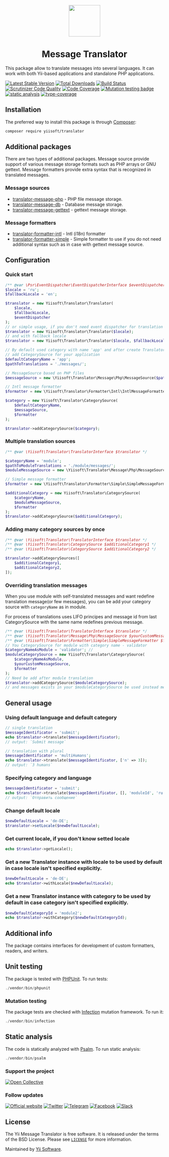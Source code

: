<p align="center">
    <a href="https://github.com/yiisoft" target="_blank">
        <img src="https://yiisoft.github.io/docs/images/yii_logo.svg" height="100px">
    </a>
</p>
<h1 align="center">Message Translator</h1>

This package allow to translate messages into several languages. It can work with both Yii-based applications and standalone PHP applications.

[![Latest Stable Version](https://poser.pugx.org/yiisoft/translator/v/stable.png)](https://packagist.org/packages/yiisoft/translator)
[![Total Downloads](https://poser.pugx.org/yiisoft/translator/downloads.png)](https://packagist.org/packages/yiisoft/translator)
[![Build Status](https://github.com/yiisoft/translator/workflows/build/badge.svg)](https://github.com/yiisoft/translator/actions)
[![Scrutinizer Code Quality](https://scrutinizer-ci.com/g/yiisoft/translator/badges/quality-score.png?b=master)](https://scrutinizer-ci.com/g/yiisoft/translator/?branch=master)
[![Code Coverage](https://scrutinizer-ci.com/g/yiisoft/translator/badges/coverage.png?b=master)](https://scrutinizer-ci.com/g/yiisoft/translator/?branch=master)
[![Mutation testing badge](https://img.shields.io/endpoint?style=flat&url=https%3A%2F%2Fbadge-api.stryker-mutator.io%2Fgithub.com%2Fyiisoft%2Ftranslator%2Fmaster)](https://dashboard.stryker-mutator.io/reports/github.com/yiisoft/translator/master)
[![static analysis](https://github.com/yiisoft/translator/workflows/static%20analysis/badge.svg)](https://github.com/yiisoft/translator/actions?query=workflow%3A%22static+analysis%22)
[![type-coverage](https://shepherd.dev/github/yiisoft/translator/coverage.svg)](https://shepherd.dev/github/yiisoft/translator)

## Installation

The preferred way to install this package is through [Composer](https://getcomposer.org/download/):
```bash
composer require yiisoft/translator
```

## Additional packages

There are two types of additional packages. Message source provide support of various message storage formats such as PHP arrays or GNU gettext. Message formatters provide extra syntax that is recognized in translated messages.

### Message sources
* [translator-message-php](https://github.com/yiisoft/translator-message-php) - PHP file message storage.
* [translator-message-db](https://github.com/yiisoft/translator-message-db) - Database message storage.
* [translator-message-gettext](https://github.com/yiisoft/translator-message-gettext) - gettext message storage.

### Message formatters
* [translator-formatter-intl](https://github.com/yiisoft/translator-formatter-intl) - Intl (i18n) formatter
* [translator-formatter-simple](https://github.com/yiisoft/translator-formatter-simple) - Simple formatter to use if you do not need additional syntax such as in case with gettext message source.

## Configuration

### Quick start

```php
/** @var \Psr\EventDispatcher\EventDispatcherInterface $eventDispatcher */
$locale = 'ru';
$fallbackLocale = 'en';

$translator = new Yiisoft\Translator\Translator(
    $locale,
    $fallbackLocale,
    $eventDispatcher
);
// or simple usage, if you don't need event dispatcher for translation events and fallback locale
$translator = new Yiisoft\Translator\Translator($locale);
// and with fallback locale
$translator = new Yiisoft\Translator\Translator($locale, $fallbackLocale);

// By default used category with name 'app' and after create Translator instance you can be
// add CategorySource for your application 
$defaultCategoryName = 'app';
$pathToTranslations = './messages/';

// MessageSource based on PHP files
$messageSource = new \Yiisoft\Translator\Message\Php\MessageSource($pathToTranslations);

// Intl message formatter
$formatter = new \Yiisoft\Translator\Formatter\Intl\IntlMessageFormatter(); 

$category = new Yiisoft\Translator\CategorySource(
    $defaultCategoryName, 
    $messageSource,
    $formatter
);

$translator->addCategorySource($category);
```

### Multiple translation sources

```php
/** @var \Yiisoft\Translator\TranslatorInterface $translator */

$categoryName = 'module';
$pathToModuleTranslations = './module/messages/';
$moduleMessageSource = new \Yiisoft\Translator\Message\Php\MessageSource($pathToModuleTranslations);

// Simple message formatter
$formatter = new \Yiisoft\Translator\Formatter\Simple\SimpleMessageFormatter();

$additionalCategory = new Yiisoft\Translator\CategorySource(
    $categoryName, 
    $moduleMessageSource,
    $formatter
);
$translator->addCategorySource($additionalCategory);
```

### Adding many category sources by once

```php
/** @var \Yiisoft\Translator\TranslatorInterface $translator */
/** @var \Yiisoft\Translator\CategorySource $additionalCategory1 */
/** @var \Yiisoft\Translator\CategorySource $additionalCategory2 */

$translator->addCategorySources([
    $additionalCategory1,
    $additionalCategory2,
]);
```

### Overriding translation messages
When you use module with self-translated messages and want redefine translation message(or few messages),  you can be
add your category source with `categoryName` as in module.

For process of translations uses LIFO principes and message id from last CategorySource with the same name redefines previous message.
```php
/** @var \Yiisoft\Translator\TranslatorInterface $translator */
/** @var \Yiisoft\Translator\Message\Php\MessageSource $yourCustomMessageSource */
/** @var \Yiisoft\Translator\Formatter\Simple\SimpleMessageFormatter $formatter */
// You CategorySource for module with category name - validator
$categoryNameAsModule = 'validator'; // 
$moduleCategorySource = new Yiisoft\Translator\CategorySource(
    $categoryNameAsModule, 
    $yourCustomMessageSource,
    $formatter
);
// Need be add after module translation
$translator->addCategorySource($moduleCategorySource);
// and messages exists in your $moduleCategorySource be used instead messages in module `validator` (used LIFO principes)
```

## General usage

### Using default language and default category
```php
// single translation
$messageIdentificator = 'submit';
echo $translator->translate($messageIdentificator);
// output: `Submit message`

// translation with plural
$messageIdentificator = 'multiHumans';
echo $translator->translate($messageIdentificator, ['n' => 3]);
// output: `3 humans`
```

### Specifying category and language
```php
$messageIdentificator = 'submit';
echo $translator->translate($messageIdentificator, [], 'moduleId', 'ru');
// output: `Отправить сообщение`
```

### Change default locale
```php
$newDefaultLocale = 'de-DE';
$translator->setLocale($newDefaultLocale);
```

### Get current locale, if you don't know setted locale
```php
echo $translator->getLocale();
```

### Get a new Translator instance with locale to be used by default in case locale isn't specified explicitly.
```php
$newDefaultLocale = 'de-DE';
echo $translator->withLocale($newDefaultLocale);
```

### Get a new Translator instance with category to be used by default in case category isn't specified explicitly.
```php
$newDefaultCategoryId = 'module2';
echo $translator->withCategory($newDefaultCategoryId);
```

## Additional info
The package contains interfaces for development of custom formatters, readers, and writers.

## Unit testing

The package is tested with [PHPUnit](https://phpunit.de/). To run tests:

```php
./vendor/bin/phpunit
```

### Mutation testing

The package tests are checked with [Infection](https://infection.github.io/) mutation framework. To run it:

```php
./vendor/bin/infection
```

## Static analysis

The code is statically analyzed with [Psalm](https://psalm.dev/). To run static analysis:

```php
./vendor/bin/psalm
```

### Support the project

[![Open Collective](https://img.shields.io/badge/Open%20Collective-sponsor-7eadf1?logo=open%20collective&logoColor=7eadf1&labelColor=555555)](https://opencollective.com/yiisoft)

### Follow updates

[![Official website](https://img.shields.io/badge/Powered_by-Yii_Framework-green.svg?style=flat)](https://www.yiiframework.com/)
[![Twitter](https://img.shields.io/badge/twitter-follow-1DA1F2?logo=twitter&logoColor=1DA1F2&labelColor=555555?style=flat)](https://twitter.com/yiiframework)
[![Telegram](https://img.shields.io/badge/telegram-join-1DA1F2?style=flat&logo=telegram)](https://t.me/yii3ru)
[![Facebook](https://img.shields.io/badge/facebook-join-1DA1F2?style=flat&logo=facebook&logoColor=ffffff)](https://www.facebook.com/groups/yiitalk)
[![Slack](https://img.shields.io/badge/slack-join-1DA1F2?style=flat&logo=slack)](https://yiiframework.com/go/slack)

## License

The Yii Message Translator is free software. It is released under the terms of the BSD License.
Please see [`LICENSE`](./LICENSE.md) for more information.

Maintained by [Yii Software](https://www.yiiframework.com/).
